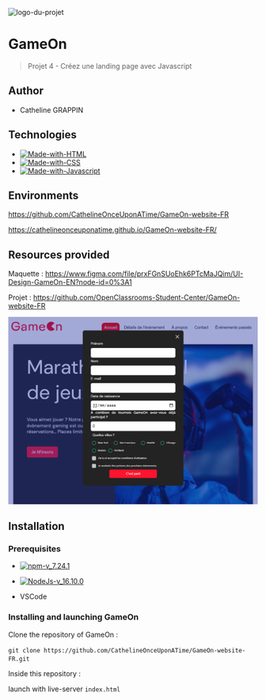 ![logo-du-projet](https://github.com/CathelineOnceUponATime/GameOn-website-FR/blob/master/starterOnly/Logo.png)

# GameOn
> Projet 4 - Créez une landing page avec Javascript
## Author 

- Catheline GRAPPIN

## Technologies

- [![Made-with-HTML](https://img.shields.io/badge/Made%20with-HTML-red)](https://developer.mozilla.org/fr/docs/Web/HTML)
- [![Made-with-CSS](https://img.shields.io/badge/Made%20with-CSS-blue)](https://developer.mozilla.org/fr/docs/Web/CSS)
- [![Made-with-Javascript](https://img.shields.io/badge/Made%20with-Javascript-green)](https://developer.mozilla.org/fr/docs/Web/JavaScript)

## Environments

https://github.com/CathelineOnceUponATime/GameOn-website-FR

https://cathelineonceuponatime.github.io/GameOn-website-FR/

## Resources provided

Maquette : https://www.figma.com/file/prxFGnSUoEhk6PTcMaJQim/UI-Design-GameOn-EN?node-id=0%3A1

Projet : https://github.com/OpenClassrooms-Student-Center/GameOn-website-FR

![maquette](https://github.com/CathelineOnceUponATime/GameOn-website-FR/blob/master/starterOnly/GameOn.png)

## Installation

### Prerequisites

- [![npm-v_7.24.1](https://img.shields.io/badge/npm-v_7.24.1-orange)](https://docs.npmjs.com/)
- [![NodeJs-v_16.10.0](https://img.shields.io/badge/NodeJs-v_16.10.0-red)](https://nodejs.org/en/docs/)

- VSCode

### Installing and launching GameOn

Clone the repository of GameOn :

`git clone https://github.com/CathelineOnceUponATime/GameOn-website-FR.git`

Inside this repository :

launch with live-server `index.html`

